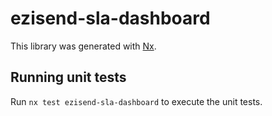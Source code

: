 # ezisend-sla-dashboard

This library was generated with [Nx](https://nx.dev).

## Running unit tests

Run `nx test ezisend-sla-dashboard` to execute the unit tests.
